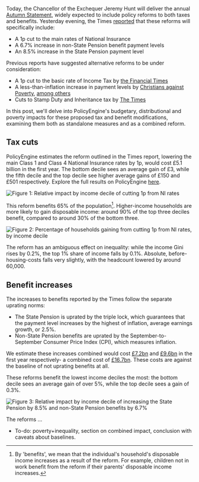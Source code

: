Today, the Chancellor of the Exchequer Jeremy Hunt will deliver the annual [Autumn Statement](https://commonslibrary.parliament.uk/what-is-the-autumn-statement/), widely expected to include policy reforms to both taxes and benefits. Yesterday evening, the Times [reported](https://www.thetimes.co.uk/article/national-living-wage-rise-jeremy-hunt-autumn-statement-j9f0pssxw) that these reforms will specifically include:

* A 1p cut to the main rates of National Insurance
* A 6.7% increase in non-State Pension benefit payment levels
* An 8.5% increase in the State Pension payment level

Previous reports have suggested alternative reforms to be under consideration:

* A 1p cut to the basic rate of Income Tax by [the Financial Times](https://www.ft.com/content/aafea716-30d5-4518-98fe-169f6995173e)
* A less-than-inflation increase in payment levels by [Christians against Poverty](https://capuk.org/news-and-blog/what-will-be-in-the-autumn-statement), [among others](https://www.theguardian.com/society/2023/nov/15/jeremy-hunt-urged-not-to-use-sharp-fall-in-inflation-to-squeeze-benefits)
* Cuts to Stamp Duty and Inheritance tax by [The Times](https://www.thetimes.co.uk/article/autumn-statement-2023-predictions-jeremy-hunt-budget-tax-cuts-03sms6x82)

In this post, we'll delve into PolicyEngine's budgetary, distributional and poverty impacts for these proposed tax and benefit modifications, examining them both as standalone measures and as a combined reform.

## Tax cuts

PolicyEngine estimates the reform outlined in the Times report, lowering the main Class 1 and Class 4 National Insurance rates by 1p, would cost £5.1 billion in the first year. The bottom decile sees an average gain of £3, while the fifth decile and the top decile see higher average gains of £150 and £501 respectively. Explore the full results on PolicyEngine [here](https://policyengine.org/uk/policy?focus=policyOutput.decileRelativeImpact&reform=37170&region=uk&timePeriod=2023&baseline=1).

![Figure 1: Relative impact by income decile of cutting 1p from NI rates](https://user-images.githubusercontent.com/35577657/284750143-6dd33e39-2fde-4739-9b26-9b2edc9f7edf.png)

This reform benefits 65% of the population[^1]. Higher-income households are more likely to gain disposable income: around 90% of the top three deciles benefit, compared to around 30% of the bottom three.

![Figure 2: Percentage of households gaining from cutting 1p from NI rates, by income decile](https://user-images.githubusercontent.com/35577657/284752238-d29e939a-c5e9-4bc4-a712-3a6522833160.png)


The reform has an ambiguous effect on inequality: while the income Gini rises by 0.2%, the top 1% share of income falls by 0.1%. Absolute, before-housing-costs falls very slightly, with the headcount lowered by around 60,000.

## Benefit increases

The increases to benefits reported by the Times follow the separate uprating norms:

* The State Pension is uprated by the triple lock, which guarantees that the payment level increases by the highest of inflation, average earnings growth, or 2.5%.
* Non-State Pension benefits are uprated by the September-to-September Consumer Price Index (CPI), which measures inflation.

We estimate these increases combined would cost [£7.2bn](https://policyengine.org/uk/policy?focus=policyOutput.netIncome&reform=37191&region=uk&timePeriod=2023&baseline=1) and [£9.6bn](https://policyengine.org/uk/policy?focus=policyOutput.netIncome&reform=37181&region=uk&timePeriod=2023&baseline=1) in the first year respectively- a combined cost of [£16.7bn](https://policyengine.org/uk/policy?focus=policyOutput.detailedBudgetaryImpact&reform=37185&region=uk&timePeriod=2023&baseline=1). These costs are against the baseline of not uprating benefits at all.

These reforms benefit the lowest income deciles the most: the bottom decile sees an average gain of over 5%, while the top decile sees a gain of 0.3%.

![Figure 3: Relative impact by income decile of increasing the State Pension by 8.5% and non-State Pension benefits by 6.7%](https://user-images.githubusercontent.com/35577657/284753381-e9f211ac-4309-454a-8586-16dd892430ef.png)

The reforms ...

* To-do: poverty+inequality, section on combined impact, conclusion with caveats about baselines.


[^1]: By 'benefits', we mean that the individual's household's disposable income increases as a result of the reform. For example, children not in work benefit from the reform if their parents' disposable income increases.